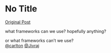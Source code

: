 # No Title

[Original Post](https://discourse.onlinedegree.iitm.ac.in/t/164277/18)

<p>what frameworks can we use? hopefully anything?</p>
<p>or what frameworks can’t we use?<br>
<a class="mention" href="/u/carlton">@carlton</a>   <a class="mention" href="/u/jivraj">@Jivraj</a></p>